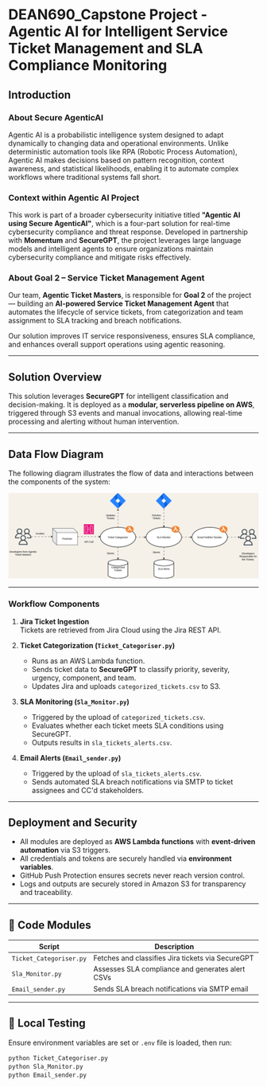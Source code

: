 # DEAN690_Capstone Project - Agentic AI for Intelligent Service Ticket Management and SLA Compliance Monitoring

## Introduction  

### About Secure AgenticAI  

Agentic AI is a probabilistic intelligence system designed to adapt dynamically to changing data and operational environments. Unlike deterministic automation tools like RPA (Robotic Process Automation), Agentic AI makes decisions based on pattern recognition, context awareness, and statistical likelihoods, enabling it to automate complex workflows where traditional systems fall short.

### Context within Agentic AI Project

This work is part of a broader cybersecurity initiative titled **"Agentic AI using Secure AgenticAI"**, which is a four-part solution for real-time cybersecurity compliance and threat response. Developed in partnership with **Momentum** and **SecureGPT**, the project leverages large language models and intelligent agents to ensure organizations maintain cybersecurity compliance and mitigate risks effectively.

### About Goal 2 – Service Ticket Management Agent

Our team, **Agentic Ticket Masters**, is responsible for **Goal 2** of the project — building an **AI-powered Service Ticket Management Agent** that automates the lifecycle of service tickets, from categorization and team assignment to SLA tracking and breach notifications.

Our solution improves IT service responsiveness, ensures SLA compliance, and enhances overall support operations using agentic reasoning.

---

## Solution Overview

This solution leverages **SecureGPT** for intelligent classification and decision-making. It is deployed as a **modular, serverless pipeline on AWS**, triggered through S3 events and manual invocations, allowing real-time processing and alerting without human intervention.

---

##  Data Flow Diagram

The following diagram illustrates the flow of data and interactions between the components of the system:

![Data Flow Diagram](data.svg)

---

###  Workflow Components

1. **Jira Ticket Ingestion**  
   Tickets are retrieved from Jira Cloud using the Jira REST API.

2. **Ticket Categorization (`Ticket_Categoriser.py`)**  
   - Runs as an AWS Lambda function.
   - Sends ticket data to **SecureGPT** to classify priority, severity, urgency, component, and team.
   - Updates Jira and uploads `categorized_tickets.csv` to S3.

3. **SLA Monitoring (`Sla_Monitor.py`)**  
   - Triggered by the upload of `categorized_tickets.csv`.
   - Evaluates whether each ticket meets SLA conditions using SecureGPT.
   - Outputs results in `sla_tickets_alerts.csv`.

4. **Email Alerts (`Email_sender.py`)**  
   - Triggered by the upload of `sla_tickets_alerts.csv`.
   - Sends automated SLA breach notifications via SMTP to ticket assignees and CC'd stakeholders.

---

## Deployment and Security

- All modules are deployed as **AWS Lambda functions** with **event-driven automation** via S3 triggers.
- All credentials and tokens are securely handled via **environment variables**.
- GitHub Push Protection ensures secrets never reach version control.
- Logs and outputs are securely stored in Amazon S3 for transparency and traceability.

---

## 📁 Code Modules

| Script                | Description                                                   |
|------------------------|---------------------------------------------------------------|
| `Ticket_Categoriser.py` | Fetches and classifies Jira tickets via SecureGPT              |
| `Sla_Monitor.py`       | Assesses SLA compliance and generates alert CSVs               |
| `Email_sender.py`      | Sends SLA breach notifications via SMTP email                  |

---

## 🧪 Local Testing

Ensure environment variables are set or `.env` file is loaded, then run:

```bash
python Ticket_Categoriser.py
python Sla_Monitor.py
python Email_sender.py
